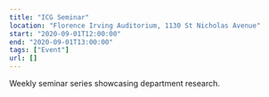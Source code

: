 ```yaml
---
title: "ICG Seminar"
location: "Florence Irving Auditorium, 1130 St Nicholas Avenue"
start: "2020-09-01T12:00:00"
end: "2020-09-01T13:00:00"
tags: ["Event"]
url: []
---
```


Weekly seminar series showcasing department research.

<!-- endexcerpt -->
